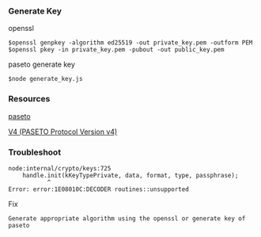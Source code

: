 ### Generate Key
openssl 
```
$openssl genpkey -algorithm ed25519 -out private_key.pem -outform PEM
$openssl pkey -in private_key.pem -pubout -out public_key.pem
```
paseto generate key
```
$node generate_key.js
```
### Resources

[paseto](https://github.com/panva/paseto)

[V4 (PASETO Protocol Version v4)](https://github.com/panva/paseto/blob/main/docs/README.md#v4-paseto-protocol-version-v4)

### Troubleshoot
```
node:internal/crypto/keys:725
    handle.init(kKeyTypePrivate, data, format, type, passphrase);
           ^
Error: error:1E08010C:DECODER routines::unsupported
```
Fix
```
Generate appropriate algorithm using the openssl or generate key of paseto
```

